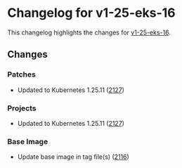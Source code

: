 # Changelog for v1-25-eks-16

This changelog highlights the changes for [v1-25-eks-16](https://github.com/aws/eks-distro/tree/v1-25-eks-16).

## Changes

### Patches
* Updated to Kubernetes 1.25.11 ([2127](https://github.com/aws/eks-distro/pull/2127))

### Projects
* Updated to Kubernetes 1.25.11 ([2127](https://github.com/aws/eks-distro/pull/2127))

### Base Image
* Update base image in tag file(s) ([2116](https://github.com/aws/eks-distro/pull/2116))

